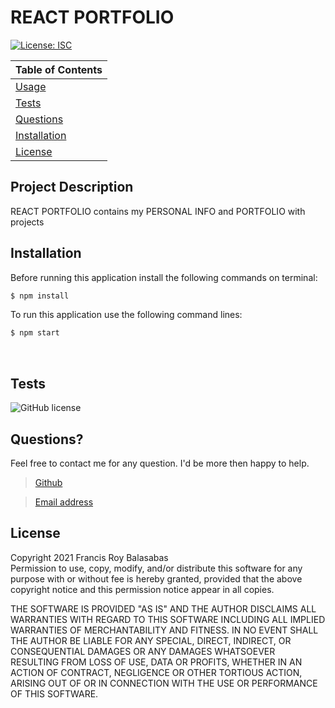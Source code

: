 # REACT PORTFOLIO

[![License: ISC](https://img.shields.io/badge/License-ISC-blue.svg)](https://opensource.org/licenses/ISC)


| Table of Contents             |
| ----------------------------- |
| [Usage](#Usage)               |
| [Tests](#Tests)               |
| [Questions](#Questions)       |
| [Installation](#Installation) |
| [License](#License)           |

## Project Description

REACT PORTFOLIO contains my PERSONAL INFO and PORTFOLIO with projects

## Installation

Before running this application install the following commands on terminal:

```bash
$ npm install
```

To run this application use the following command lines:

```bash
$ npm start
```

<br>


## Tests

![GitHub license](https://img.shields.io/badge/tests-100%25-success)


## Questions?


Feel free to contact me for any question. I'd be more then happy to help.

> [Github](https://github.com/mrpagz)

> [Email address](francisroy1124@gmail.com)

## License

Copyright 2021 Francis Roy Balasabas
<br>
Permission to use, copy, modify, and/or distribute this software for any purpose with or without fee is hereby granted, provided that the above copyright notice and this permission notice appear in all copies.

THE SOFTWARE IS PROVIDED "AS IS" AND THE AUTHOR DISCLAIMS ALL WARRANTIES WITH REGARD TO THIS SOFTWARE INCLUDING ALL IMPLIED WARRANTIES OF MERCHANTABILITY AND FITNESS. IN NO EVENT SHALL THE AUTHOR BE LIABLE FOR ANY SPECIAL, DIRECT, INDIRECT, OR CONSEQUENTIAL DAMAGES OR ANY DAMAGES WHATSOEVER RESULTING FROM LOSS OF USE, DATA OR PROFITS, WHETHER IN AN ACTION OF CONTRACT, NEGLIGENCE OR OTHER TORTIOUS ACTION, ARISING OUT OF OR IN CONNECTION WITH THE USE OR PERFORMANCE OF THIS SOFTWARE.
